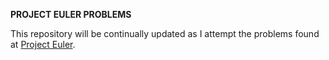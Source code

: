 **PROJECT EULER PROBLEMS**

This repository will be continually updated as I attempt the problems found at [Project Euler](http://www.projecteuler.net/).
